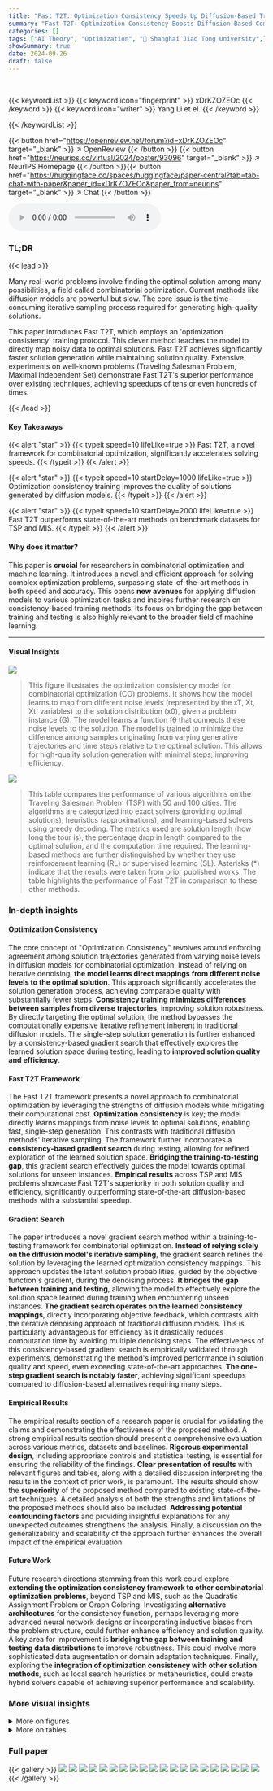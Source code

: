 ```yaml
---
title: "Fast T2T: Optimization Consistency Speeds Up Diffusion-Based Training-to-Testing Solving for Combinatorial Optimization"
summary: "Fast T2T: Optimization Consistency Boosts Diffusion-Based Combinatorial Optimization!"
categories: []
tags: ["AI Theory", "Optimization", "🏢 Shanghai Jiao Tong University",]
showSummary: true
date: 2024-09-26
draft: false
---
```


<br>

{{< keywordList >}}
{{< keyword icon="fingerprint" >}} xDrKZOZEOc {{< /keyword >}}
{{< keyword icon="writer" >}} Yang Li et el. {{< /keyword >}}
 
{{< /keywordList >}}

{{< button href="https://openreview.net/forum?id=xDrKZOZEOc" target="_blank" >}}
↗ OpenReview
{{< /button >}}
{{< button href="https://neurips.cc/virtual/2024/poster/93096" target="_blank" >}}
↗ NeurIPS Homepage
{{< /button >}}{{< button href="https://huggingface.co/spaces/huggingface/paper-central?tab=tab-chat-with-paper&paper_id=xDrKZOZEOc&paper_from=neurips" target="_blank" >}}
↗ Chat
{{< /button >}}



<audio controls>
    <source src="https://ai-paper-reviewer.com/xDrKZOZEOc/podcast.wav" type="audio/wav">
    Your browser does not support the audio element.
</audio>


### TL;DR


{{< lead >}}

Many real-world problems involve finding the optimal solution among many possibilities, a field called combinatorial optimization.  Current methods like diffusion models are powerful but slow.  The core issue is the time-consuming iterative sampling process required for generating high-quality solutions.

This paper introduces Fast T2T, which employs an 'optimization consistency' training protocol. This clever method teaches the model to directly map noisy data to optimal solutions.  Fast T2T achieves significantly faster solution generation while maintaining solution quality.  Extensive experiments on well-known problems (Traveling Salesman Problem, Maximal Independent Set) demonstrate Fast T2T's superior performance over existing techniques, achieving speedups of tens or even hundreds of times.

{{< /lead >}}


#### Key Takeaways

{{< alert "star" >}}
{{< typeit speed=10 lifeLike=true >}} Fast T2T, a novel framework for combinatorial optimization, significantly accelerates solving speeds. {{< /typeit >}}
{{< /alert >}}

{{< alert "star" >}}
{{< typeit speed=10 startDelay=1000 lifeLike=true >}} Optimization consistency training improves the quality of solutions generated by diffusion models. {{< /typeit >}}
{{< /alert >}}

{{< alert "star" >}}
{{< typeit speed=10 startDelay=2000 lifeLike=true >}} Fast T2T outperforms state-of-the-art methods on benchmark datasets for TSP and MIS. {{< /typeit >}}
{{< /alert >}}

#### Why does it matter?
This paper is **crucial** for researchers in combinatorial optimization and machine learning. It introduces a novel and efficient approach for solving complex optimization problems, surpassing state-of-the-art methods in both speed and accuracy.  This opens **new avenues** for applying diffusion models to various optimization tasks and inspires further research on consistency-based training methods. Its focus on bridging the gap between training and testing is also highly relevant to the broader field of machine learning.

------
#### Visual Insights



![](https://ai-paper-reviewer.com/xDrKZOZEOc/figures_1_1.jpg)

> This figure illustrates the optimization consistency model for combinatorial optimization (CO) problems.  It shows how the model learns to map from different noise levels (represented by the xT, Xt, Xt' variables) to the solution distribution (x0), given a problem instance (G). The model learns a function fθ that connects these noise levels to the solution.  The model is trained to minimize the difference among samples originating from varying generative trajectories and time steps relative to the optimal solution. This allows for high-quality solution generation with minimal steps, improving efficiency.





![](https://ai-paper-reviewer.com/xDrKZOZEOc/tables_5_1.jpg)

> This table compares the performance of various algorithms on the Traveling Salesman Problem (TSP) with 50 and 100 cities.  The algorithms are categorized into exact solvers (providing optimal solutions), heuristics (approximations), and learning-based solvers using greedy decoding.  The metrics used are solution length (how long the tour is), the percentage drop in length compared to the optimal solution, and the computation time required. The learning-based methods are further distinguished by whether they use reinforcement learning (RL) or supervised learning (SL).  Asterisks (*) indicate that the results were taken from prior published works.  The table highlights the performance of Fast T2T in comparison to these other methods.





### In-depth insights


#### Optimization Consistency
The core concept of "Optimization Consistency" revolves around enforcing agreement among solution trajectories generated from varying noise levels in diffusion models for combinatorial optimization.  Instead of relying on iterative denoising, **the model learns direct mappings from different noise levels to the optimal solution**. This approach significantly accelerates the solution generation process, achieving comparable quality with substantially fewer steps. **Consistency training minimizes differences between samples from diverse trajectories**, improving solution robustness.  By directly targeting the optimal solution, the method bypasses the computationally expensive iterative refinement inherent in traditional diffusion models. The single-step solution generation is further enhanced by a consistency-based gradient search that effectively explores the learned solution space during testing, leading to **improved solution quality and efficiency**.

#### Fast T2T Framework
The Fast T2T framework presents a novel approach to combinatorial optimization by leveraging the strengths of diffusion models while mitigating their computational cost.  **Optimization consistency** is key; the model directly learns mappings from noise levels to optimal solutions, enabling fast, single-step generation.  This contrasts with traditional diffusion methods' iterative sampling.  The framework further incorporates a **consistency-based gradient search** during testing, allowing for refined exploration of the learned solution space. **Bridging the training-to-testing gap**, this gradient search effectively guides the model towards optimal solutions for unseen instances.  **Empirical results** across TSP and MIS problems showcase Fast T2T's superiority in both solution quality and efficiency, significantly outperforming state-of-the-art diffusion-based methods with a substantial speedup.

#### Gradient Search
The paper introduces a novel gradient search method within a training-to-testing framework for combinatorial optimization.  **Instead of relying solely on the diffusion model's iterative sampling**, the gradient search refines the solution by leveraging the learned optimization consistency mappings. This approach updates the latent solution probabilities, guided by the objective function's gradient, during the denoising process. **It bridges the gap between training and testing**, allowing the model to effectively explore the solution space learned during training when encountering unseen instances.  **The gradient search operates on the learned consistency mappings**, directly incorporating objective feedback, which contrasts with the iterative denoising approach of traditional diffusion models. This is particularly advantageous for efficiency as it drastically reduces computation time by avoiding multiple denoising steps. The effectiveness of this consistency-based gradient search is empirically validated through experiments, demonstrating the method's improved performance in solution quality and speed, even exceeding state-of-the-art approaches.  **The one-step gradient search is notably faster**, achieving significant speedups compared to diffusion-based alternatives requiring many steps.

#### Empirical Results
The empirical results section of a research paper is crucial for validating the claims and demonstrating the effectiveness of the proposed method.  A strong empirical results section should present a comprehensive evaluation across various metrics, datasets and baselines. **Rigorous experimental design**, including appropriate controls and statistical testing, is essential for ensuring the reliability of the findings.  **Clear presentation of results** with relevant figures and tables, along with a detailed discussion interpreting the results in the context of prior work, is paramount. The results should show the **superiority** of the proposed method compared to existing state-of-the-art techniques.  A detailed analysis of both the strengths and limitations of the proposed methods should also be included. **Addressing potential confounding factors** and providing insightful explanations for any unexpected outcomes strengthens the analysis.  Finally, a discussion on the generalizability and scalability of the approach further enhances the overall impact of the empirical evaluation.

#### Future Work
Future research directions stemming from this work could explore **extending the optimization consistency framework to other combinatorial optimization problems**, beyond TSP and MIS, such as the Quadratic Assignment Problem or Graph Coloring.  Investigating **alternative architectures** for the consistency function, perhaps leveraging more advanced neural network designs or incorporating inductive biases from the problem structure, could further enhance efficiency and solution quality.  A key area for improvement is **bridging the gap between training and testing data distributions** to improve robustness.  This could involve more sophisticated data augmentation or domain adaptation techniques. Finally, exploring the **integration of optimization consistency with other solution methods**, such as local search heuristics or metaheuristics, could create hybrid solvers capable of achieving superior performance and scalability.


### More visual insights

<details>
<summary>More on figures
</summary>


![](https://ai-paper-reviewer.com/xDrKZOZEOc/figures_4_1.jpg)

> The figure illustrates the difference between vanilla consistency models and optimization consistency models. Vanilla consistency models map points on any trajectory to its origin, while optimization consistency models ensure that all trajectories, conditioned on the problem instance G, consistently map to the same optimal solution.  This is achieved by minimizing the difference between the model's predictions for different noise levels and the optimal solution. The optimization consistency condition ensures that the model generates consistent solutions even from varying noise levels and trajectories, thus improving solution quality and efficiency.


![](https://ai-paper-reviewer.com/xDrKZOZEOc/figures_7_1.jpg)

> This figure shows the relationship between runtime and solution quality (optimality drop) for two algorithms: Fast T2T and LKH3, on the TSP-100 problem.  It demonstrates how the optimality drop decreases as runtime increases for both algorithms but highlights Fast T2T's faster convergence towards a near-optimal solution.


![](https://ai-paper-reviewer.com/xDrKZOZEOc/figures_7_2.jpg)

> This figure compares two types of consistency models for combinatorial optimization. The vanilla consistency model trains the model to map any point on a trajectory to its origin. The optimization consistency model adds a constraint: conditioned on a given problem instance, all points along any trajectory must map to the optimal solution. This constraint ensures that the model focuses on finding the optimal solution and improves the efficiency and effectiveness of the model.


![](https://ai-paper-reviewer.com/xDrKZOZEOc/figures_15_1.jpg)

> This figure compares two types of consistency models: Vanilla consistency models and Optimization consistency models.  The Vanilla models simply map points from any trajectory to their origin.  In contrast, the Optimization consistency models ensure that all trajectories conditioned on a given graph instance G converge to the same initial point, which represents the optimal solution for that instance. This optimization consistency property is crucial for efficiently solving combinatorial optimization problems.


</details>




<details>
<summary>More on tables
</summary>


![](https://ai-paper-reviewer.com/xDrKZOZEOc/tables_6_1.jpg)
> This table compares the performance of various algorithms, including the proposed Fast T2T, on two Traveling Salesman Problem (TSP) instances, TSP-50 and TSP-100.  The algorithms are categorized by type (exact, heuristic, reinforcement learning with greedy decoding, or supervised learning with greedy decoding), and their performance is measured by tour length, percentage drop from the optimal solution, and runtime.  The table highlights the superior performance of Fast T2T in terms of both solution quality and efficiency.

![](https://ai-paper-reviewer.com/xDrKZOZEOc/tables_7_1.jpg)
> This table compares the performance of Fast T2T against other state-of-the-art methods for solving the Traveling Salesman Problem (TSP) with 50 and 100 cities.  The metrics used are solution length, the percentage drop in length compared to the optimal solution, and the time taken to find the solution.  The table includes results from exact solvers, heuristics, and various learning-based approaches using greedy decoding.  It highlights the speed and accuracy advantages of Fast T2T, even when using a single step for both solution generation and gradient search.

![](https://ai-paper-reviewer.com/xDrKZOZEOc/tables_8_1.jpg)
> This table compares the performance of various algorithms, including the proposed Fast T2T model, on two instances of the Traveling Salesman Problem (TSP): TSP-50 (50 cities) and TSP-100 (100 cities).  The metrics used are solution length (how long the tour is), the percentage drop in length compared to the optimal solution (indicating the quality of the approximation), and the time taken to find the solution.  Different algorithm types are included (reinforcement learning, supervised learning, and heuristic methods).  The table helps showcase the speed and solution quality advantages of Fast T2T, particularly when compared to previous state-of-the-art diffusion-based methods.

![](https://ai-paper-reviewer.com/xDrKZOZEOc/tables_8_2.jpg)
> This table compares the performance of Fast T2T with several other algorithms (including exact and heuristic methods) on two instances of the Traveling Salesman Problem (TSP), one with 50 cities and one with 100 cities.  The comparison considers solution length, the percentage difference from the optimal solution length (drop), and the time taken to find a solution.  The table highlights Fast T2T's superior performance and efficiency, particularly when using only one step for generating solutions and one step for gradient search.

![](https://ai-paper-reviewer.com/xDrKZOZEOc/tables_13_1.jpg)
> This table compares the performance of Fast T2T with other state-of-the-art methods on two instances of the Traveling Salesman Problem (TSP), one with 50 cities and the other with 100 cities.  The metrics used are solution length, percentage drop in length compared to optimal, and inference time.  Different algorithms are categorized by their type (exact, heuristic, reinforcement learning, and supervised learning) and whether they use greedy decoding or not.  The table highlights Fast T2T's superiority in terms of both solution quality and efficiency.

![](https://ai-paper-reviewer.com/xDrKZOZEOc/tables_13_2.jpg)
> This table compares the performance of Fast T2T against other state-of-the-art methods for solving the Traveling Salesman Problem (TSP) with 50 and 100 cities.  Metrics include solution length, the percentage difference from the optimal solution (drop), and the time taken to find the solution.  The table shows Fast T2T's competitive performance, especially when considering its speed.  Different approaches are categorized as using Reinforcement Learning (RL) or Supervised Learning (SL) and whether they used greedy decoding.

![](https://ai-paper-reviewer.com/xDrKZOZEOc/tables_14_1.jpg)
> This table compares the performance of various methods (AM, GCN, Learn2OPT, GNNGLS, DIFUSCO, T2T, and Fast T2T with and without gradient search) on TSPLIB instances with 50-200 nodes. The methods were trained on random 100-node problems. The results are presented in terms of solution quality, measured as the percentage drop in tour length relative to the optimal solution.  The table shows that Fast T2T consistently achieves superior performance.

![](https://ai-paper-reviewer.com/xDrKZOZEOc/tables_14_2.jpg)
> This table presents the performance of different methods on larger TSPLIB instances (200-1000 nodes).  The methods were initially trained on randomly generated 500-node TSP problems. The table shows the average optimality gap (Drop) for each method across various test instances. Lower values indicate better performance.

![](https://ai-paper-reviewer.com/xDrKZOZEOc/tables_15_1.jpg)
> This table presents the results of different methods on the MIS SATLIB dataset.  The methods include heuristic methods (KAMIS), an exact solver (Gurobi), and several learning-based methods (LwD, DIMES, GlowNets, DIFUSCO, T2T, Fast T2T). The table shows the size, drop (percentage difference from the optimal solution), and time taken by each method to solve the problem.

![](https://ai-paper-reviewer.com/xDrKZOZEOc/tables_16_1.jpg)
> This table presents the generalization performance of different methods (DIFUSCO, T2T, and Fast T2T) on the MIS problem. It shows the size, drop, and time for different values of p (edge probability), which tests the robustness of each method to changes in the input data distribution.

![](https://ai-paper-reviewer.com/xDrKZOZEOc/tables_16_2.jpg)
> This table presents the experimental results on two larger Traveling Salesman Problem (TSP) instances: TSP-500 and TSP-1000.  It compares the performance of Fast T2T against various state-of-the-art methods, including exact solvers (Concorde, Gurobi), heuristics (LKH-3, Farthest Insertion), and other learning-based solvers. The results are presented in terms of solution length (how long the tour is), the percentage drop in solution length from the optimal, and the time taken to find the solution.  The table also breaks down the methods by their type (exact, heuristic, reinforcement learning, supervised learning) and decoding strategy (greedy, sampling, beam search) to help readers understand the relative strengths and weaknesses of the approaches. The '*' symbol indicates that some results are taken from previous publications.

![](https://ai-paper-reviewer.com/xDrKZOZEOc/tables_17_1.jpg)
> This table compares the performance of Fast T2T against various baselines on two larger TSP instances (TSP-500 and TSP-1000).  The results show the solution length, optimality drop (percentage difference from the optimal solution), and the solving time. The baselines include exact solvers, heuristics, and other learning-based methods that utilize techniques such as greedy decoding, sampling decoding, beam search, and active search. The table highlights Fast T2T's superior performance in both solution quality and speed.

![](https://ai-paper-reviewer.com/xDrKZOZEOc/tables_17_2.jpg)
> This table compares the performance of Fast T2T against various state-of-the-art algorithms on two Traveling Salesperson Problems (TSP) of different sizes (50 and 100 cities).  Metrics include solution length, optimality drop (percentage difference from the optimal solution), and solution time.  The table shows that Fast T2T achieves competitive or superior results, often with a significantly faster solving time.

![](https://ai-paper-reviewer.com/xDrKZOZEOc/tables_18_1.jpg)
> This table shows the hyperparameter \( \alpha \) used for each benchmark problem in the experiments. The \( \alpha \) value is the noise degree used in the training process.

</details>




### Full paper

{{< gallery >}}
<img src="https://ai-paper-reviewer.com/xDrKZOZEOc/1.png" class="grid-w50 md:grid-w33 xl:grid-w25" />
<img src="https://ai-paper-reviewer.com/xDrKZOZEOc/2.png" class="grid-w50 md:grid-w33 xl:grid-w25" />
<img src="https://ai-paper-reviewer.com/xDrKZOZEOc/3.png" class="grid-w50 md:grid-w33 xl:grid-w25" />
<img src="https://ai-paper-reviewer.com/xDrKZOZEOc/4.png" class="grid-w50 md:grid-w33 xl:grid-w25" />
<img src="https://ai-paper-reviewer.com/xDrKZOZEOc/5.png" class="grid-w50 md:grid-w33 xl:grid-w25" />
<img src="https://ai-paper-reviewer.com/xDrKZOZEOc/6.png" class="grid-w50 md:grid-w33 xl:grid-w25" />
<img src="https://ai-paper-reviewer.com/xDrKZOZEOc/7.png" class="grid-w50 md:grid-w33 xl:grid-w25" />
<img src="https://ai-paper-reviewer.com/xDrKZOZEOc/8.png" class="grid-w50 md:grid-w33 xl:grid-w25" />
<img src="https://ai-paper-reviewer.com/xDrKZOZEOc/9.png" class="grid-w50 md:grid-w33 xl:grid-w25" />
<img src="https://ai-paper-reviewer.com/xDrKZOZEOc/10.png" class="grid-w50 md:grid-w33 xl:grid-w25" />
<img src="https://ai-paper-reviewer.com/xDrKZOZEOc/11.png" class="grid-w50 md:grid-w33 xl:grid-w25" />
<img src="https://ai-paper-reviewer.com/xDrKZOZEOc/12.png" class="grid-w50 md:grid-w33 xl:grid-w25" />
<img src="https://ai-paper-reviewer.com/xDrKZOZEOc/13.png" class="grid-w50 md:grid-w33 xl:grid-w25" />
<img src="https://ai-paper-reviewer.com/xDrKZOZEOc/14.png" class="grid-w50 md:grid-w33 xl:grid-w25" />
<img src="https://ai-paper-reviewer.com/xDrKZOZEOc/15.png" class="grid-w50 md:grid-w33 xl:grid-w25" />
<img src="https://ai-paper-reviewer.com/xDrKZOZEOc/16.png" class="grid-w50 md:grid-w33 xl:grid-w25" />
<img src="https://ai-paper-reviewer.com/xDrKZOZEOc/17.png" class="grid-w50 md:grid-w33 xl:grid-w25" />
<img src="https://ai-paper-reviewer.com/xDrKZOZEOc/18.png" class="grid-w50 md:grid-w33 xl:grid-w25" />
<img src="https://ai-paper-reviewer.com/xDrKZOZEOc/19.png" class="grid-w50 md:grid-w33 xl:grid-w25" />
<img src="https://ai-paper-reviewer.com/xDrKZOZEOc/20.png" class="grid-w50 md:grid-w33 xl:grid-w25" />
{{< /gallery >}}